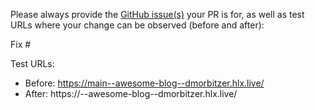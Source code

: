 Please always provide the [GitHub issue(s)](../issues) your PR is for, as well as test URLs where your change can be observed (before and after):

Fix #<gh-issue-id>

Test URLs:
- Before: https://main--awesome-blog--dmorbitzer.hlx.live/
- After: https://<branch>--awesome-blog--dmorbitzer.hlx.live/

